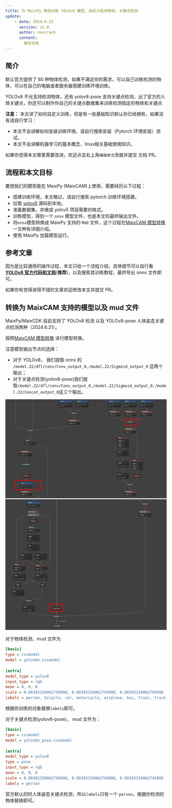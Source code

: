```yaml
---
title: 为 MaixPy 离线训练 YOLOv8 模型，自定义检测物体、关键点检测
update:
    - date: 2024-6-21
      version: v1.0
      author: neucrack
      content:
        编写文档
---
```



## 简介

默认官方提供了 80 种物体检测，如果不满足你的需求，可以自己训练检测的物体，可以在自己的电脑或者服务器搭建训练环境训练。

YOLOv8 不光支持检测物体，还有 yolov8-pose 支持关键点检测，出了官方的人体关键点，你还可以制作你自己的关键点数据集来训练检测指定的物体和关键点


**注意：** 本文讲了如何自定义训练，但是有一些基础知识默认你已经拥有，如果没有请自行学习：
* 本文不会讲解如何安装训练环境，请自行搜索安装（Pytorch 环境安装）测试。
* 本文不会讲解机器学习的基本概念、linux相关基础使用知识。

如果你觉得本文哪里需要改进，欢迎点击右上角`编辑本文`贡献并提交 文档 PR。


## 流程和本文目标

要想我们的模型能在 MaixPy (MaixCAM)上使用，需要经历以下过程：
* 搭建训练环境，本文略过，请自行搜索 pytorch 训练环境搭建。
* 拉取 [yolov8](https://github.com/ultralytics/ultralytics) 源码到本地。
* 准备数据集，并做成 yolov5 项目需要的格式。
* 训练模型，得到一个 `onnx` 模型文件，也是本文的最终输出文件。
* 将`onnx`模型转换成 MaixPy 支持的 `MUD` 文件，这个过程在[MaixCAM 模型转换](../ai_model_converter/maixcam.md) 一文种有详细介绍。
* 使用 MaixPy 加载模型运行。



## 参考文章

因为是比较通用的操作过程，本文只给一个流程介绍，具体细节可以自行看 **[YOLOv8 官方代码和文档](https://github.com/ultralytics/ultralytics)**(**推荐**)，以及搜索其训练教程，最终导出 onnx 文件即可。

如果你有觉得讲得不错的文章欢迎修改本文并提交 PR。

## 转换为 MaixCAM 支持的模型以及 mud 文件

MaixPy/MaixCDK 目前支持了 YOLOv8 检测 以及 YOLOv8-pose 人体姿态关键点检测两种（2024.6.21）。

按照[MaixCAM 模型转换](../ai_model_converter/maixcam.md) 进行模型转换。

注意模型输出节点的选择：
* 对于 YOLOv8， 我们提取 onnx 的 `/model.22/dfl/conv/Conv_output_0,/model.22/Sigmoid_output_0` 这两个输出；
* 对于关键点检测(yolov8-pose)我们提取`/model.22/dfl/conv/Conv_output_0,/model.22/Sigmoid_output_0,/model.22/Concat_output_0`这三个输出。

![](../../assets/yolov8_out1.jpg) ![](../../assets/yolov8_out2.jpg)

对于物体检测，mud 文件为
```ini
[basic]
type = cvimodel
model = yolov8n.cvimodel

[extra]
model_type = yolov8
input_type = rgb
mean = 0, 0, 0
scale = 0.00392156862745098, 0.00392156862745098, 0.00392156862745098
labels = person, bicycle, car, motorcycle, airplane, bus, train, truck, boat, traffic light, fire hydrant, stop sign, parking meter, bench, bird, cat, dog, horse, sheep, cow, elephant, bear, zebra, giraffe, backpack, umbrella, handbag, tie, suitcase, frisbee, skis, snowboard, sports ball, kite, baseball bat, baseball glove, skateboard, surfboard, tennis racket, bottle, wine glass, cup, fork, knife, spoon, bowl, banana, apple, sandwich, orange, broccoli, carrot, hot dog, pizza, donut, cake, chair, couch, potted plant, bed, dining table, toilet, tv, laptop, mouse, remote, keyboard, cell phone, microwave, oven, toaster, sink, refrigerator, book, clock, vase, scissors, teddy bear, hair drier, toothbrush
```

根据你训练的对象替换`labels`即可。

对于关键点检测(yolov8-pose)， mud 文件为：
```ini
[basic]
type = cvimodel
model = yolov8n_pose.cvimodel

[extra]
model_type = yolov8
type = pose
input_type = rgb
mean = 0, 0, 0
scale = 0.00392156862745098, 0.00392156862745098, 0.00392156862745098
labels = person
```

官方默认的时人体姿态关键点检测，所以`labels`只有一个 `person`，根据你检测的物体替换即可。




